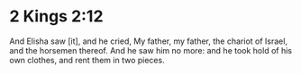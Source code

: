 # 2 Kings 2:12

And Elisha saw [it], and he cried, My father, my father, the chariot of Israel, and the horsemen thereof. And he saw him no more: and he took hold of his own clothes, and rent them in two pieces.